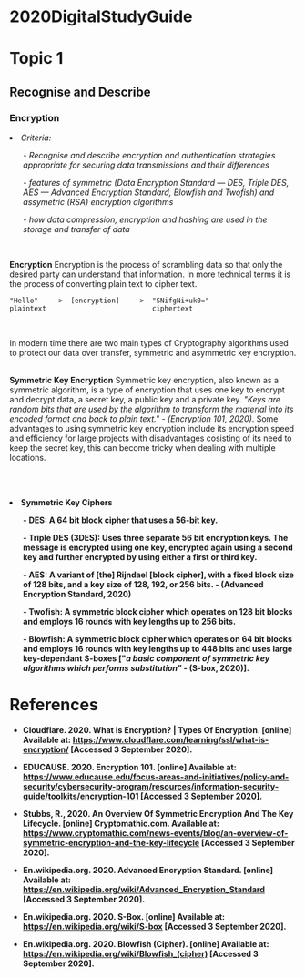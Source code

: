 # 2020DigitalStudyGuide

# Topic 1

<h2> Recognise and Describe </h2>

<h3> Encryption </h3>

<li><i>Criteria: 
  <ol>
    - Recognise and describe encryption and authentication strategies appropriate for securing data transmissions and their differences
  </ol>
  <ol>
    - features of symmetric (Data Encryption Standard — DES, Triple DES, AES — Advanced Encryption Standard, Blowfish and Twofish) and assymetric (RSA) encryption algorithms
   </ol>
  <ol>
    - how data compression, encryption and hashing are used in the storage and transfer of data
  </ol>
</i></li>

<br>

<b>Encryption</b>
Encryption is the process of scrambling data so that only the desired party can understand that information. In more technical terms it is the process of converting plain text to cipher text.
<br>
  ```
  "Hello"  --->  [encryption]  --->  "SNifgNi+uk0="
  plaintext                          ciphertext
  ```
<br>

In modern time there are two main types of Cryptography algorithms used to protect our data over transfer, symmetric and asymmetric key encryption.

<br>
<b>Symmetric Key Encryption</b>
Symmetric key encryption, also known as a symmetric algorithm, is a type of encryption that uses one key to encrypt and decrypt data, a secret key, a public key and a private key. <i>"Keys are random bits that are used by the algorithm to transform the material into its encoded format and back to plain text." - (Encryption 101, 2020)</i>. Some advantages to using symmetric key encryption include its encryption speed and efficiency for large projects with disadvantages cosisting of its need to keep the secret key, this can become tricky when dealing with multiple locations.

<br><br>
<li><b>Symmetric Key Ciphers<b>
<ol>- DES: A 64 bit block cipher that uses a 56-bit key.</ol>
<ol>- Triple DES (3DES): Uses three separate 56 bit encryption keys. The message is encrypted using one key, encrypted again using a second key and further encrypted by using either a first or third key.</ol>
<ol>- AES: A variant of [the] Rijndael [block cipher], with a fixed block size of 128 bits, and a key size of 128, 192, or 256 bits. - (Advanced Encryption Standard, 2020)</ol>
<ol>- Twofish: A symmetric block cipher which operates on 128 bit blocks and employs 16 rounds with key lengths up to 256 bits.</ol>
<ol>- Blowfish: A symmetric block cipher which operates on 64 bit blocks and employs 16 rounds with key lengths up to 448 bits and uses large key-dependant S-boxes ["<i>a basic component of symmetric key algorithms which performs substitution"</i> - (S-box, 2020)].</ol>
</li>
 





# References
- Cloudflare. 2020. What Is Encryption? | Types Of Encryption. [online] Available at: <https://www.cloudflare.com/learning/ssl/what-is-encryption/> [Accessed 3 September 2020].

- EDUCAUSE. 2020. Encryption 101. [online] Available at: <https://www.educause.edu/focus-areas-and-initiatives/policy-and-security/cybersecurity-program/resources/information-security-guide/toolkits/encryption-101> [Accessed 3 September 2020].

- Stubbs, R., 2020. An Overview Of Symmetric Encryption And The Key Lifecycle. [online] Cryptomathic.com. Available at: <https://www.cryptomathic.com/news-events/blog/an-overview-of-symmetric-encryption-and-the-key-lifecycle> [Accessed 3 September 2020].

- En.wikipedia.org. 2020. Advanced Encryption Standard. [online] Available at: <https://en.wikipedia.org/wiki/Advanced_Encryption_Standard> [Accessed 3 September 2020].

- En.wikipedia.org. 2020. S-Box. [online] Available at: <https://en.wikipedia.org/wiki/S-box> [Accessed 3 September 2020].

- En.wikipedia.org. 2020. Blowfish (Cipher). [online] Available at: <https://en.wikipedia.org/wiki/Blowfish_(cipher)> [Accessed 3 September 2020].
